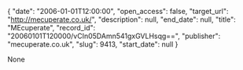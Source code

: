 {
  "date": "2006-01-01T12:00:00", 
  "open_access": false, 
  "target_url": "http://mecuperate.co.uk/", 
  "description": null, 
  "end_date": null, 
  "title": "MEcuperate", 
  "record_id": "20060101T120000/vCIn05DAmn541gxGVLHsqg==", 
  "publisher": "mecuperate.co.uk", 
  "slug": 9413, 
  "start_date": null
}

None